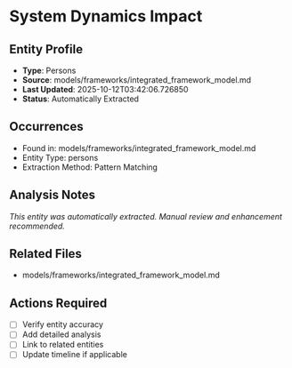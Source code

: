 # System Dynamics Impact

## Entity Profile
- **Type**: Persons
- **Source**: models/frameworks/integrated_framework_model.md
- **Last Updated**: 2025-10-12T03:42:06.726850
- **Status**: Automatically Extracted

## Occurrences
- Found in: models/frameworks/integrated_framework_model.md
- Entity Type: persons
- Extraction Method: Pattern Matching

## Analysis Notes
*This entity was automatically extracted. Manual review and enhancement recommended.*

## Related Files
- models/frameworks/integrated_framework_model.md

## Actions Required
- [ ] Verify entity accuracy
- [ ] Add detailed analysis
- [ ] Link to related entities
- [ ] Update timeline if applicable

